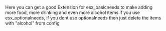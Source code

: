 Here you can get a good Extension for esx_basicneeds to make adding more food, more drinking and even more alcohol items if you use esx_optionalneeds, if you dont use optionalneeds then just delete the items with "alcohol" from config
